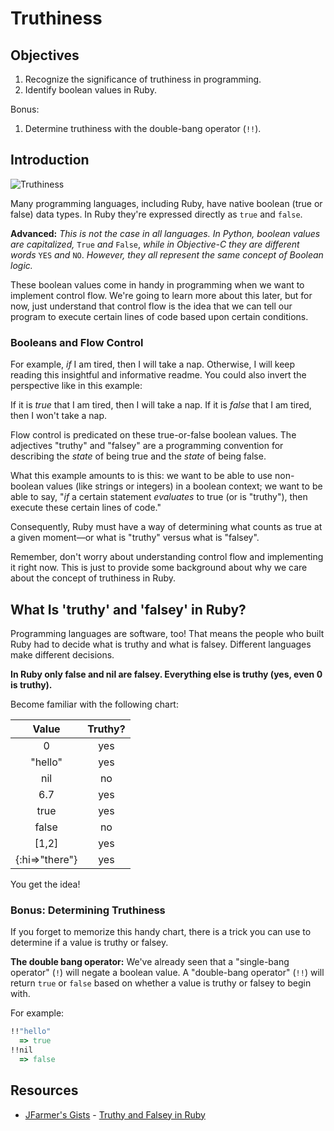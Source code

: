 # Truthiness

## Objectives

1. Recognize the significance of truthiness in programming. 
2. Identify boolean values in Ruby.

Bonus:

1. Determine truthiness with the double-bang operator (`!!`).

## Introduction

![Truthiness](http://upload.wikimedia.org/wikipedia/en/thumb/8/85/Truthiness.png/300px-Truthiness.png)

Many programming languages, including Ruby, have native boolean (true or false) data types. In Ruby they're expressed directly as `true` and `false`.

**Advanced:** *This is not the case in all languages. In Python, boolean values are capitalized,* `True` *and* `False`, *while in Objective-C they are different words* `YES` *and* `NO`. *However, they all represent the same concept of Boolean logic.*

These boolean values come in handy in programming when we want to implement control flow. We're going to learn more about this later, but for now, just understand that control flow is the idea that we can tell our program to execute certain lines of code based upon certain conditions.

### Booleans and Flow Control

For example, *if* I am tired, then I will take a nap. Otherwise, I will keep reading this insightful and informative readme. You could also invert the perspective like in this example: 

If it is *true* that I am tired, then I will take a nap. If it is *false* that I am tired, then I won't take a nap. 

Flow control is predicated on these true-or-false boolean values. The adjectives "truthy" and "falsey" are a programming convention for describing the *state* of being true and the *state* of being false.

What this example amounts to is this: we want to be able to use non-boolean values (like strings or integers) in a boolean context; we want to be able to say, "*if* a certain statement *evaluates* to true (or is "truthy"), then execute these certain lines of code."

Consequently, Ruby must have a way of determining what counts as true at a given moment—or what is "truthy" versus what is "falsey". 

Remember, don't worry about understanding control flow and implementing it right now. This is just to provide some background about why we care about the concept of truthiness in Ruby. 

## What Is 'truthy' and 'falsey' in Ruby?

Programming languages are software, too! That means the people who built Ruby had to decide what is truthy and what is falsey. Different languages make different decisions.

**In Ruby only false and nil are falsey. Everything else is truthy (yes, even 0 is truthy).** 

Become familiar with the following chart:

| Value        | Truthy? |
|:------------:|:-------:|
|0             | yes     |
|"hello"       | yes     |
|nil           | no      |
|6.7           | yes     |
|true          | yes     |
|false         | no      |
|[1,2]         | yes     |
|{:hi=>"there"}| yes     |

You get the idea!

### Bonus: Determining Truthiness

If you forget to memorize this handy chart, there is a trick you can use to determine if a value is truthy or falsey. 

**The double bang operator:** We've already seen that a "single-bang operator" (`!`) will negate a boolean value. A "double-bang operator" (`!!`) will return `true` or `false` based on whether a value is truthy or falsey to begin with. 

For example: 

```ruby 
!!"hello"
  => true
!!nil
  => false
```

## Resources
* [JFarmer's Gists](https://gist.github.com/jfarmer/) - [Truthy and Falsey in Ruby](https://gist.github.com/jfarmer/2647362)
